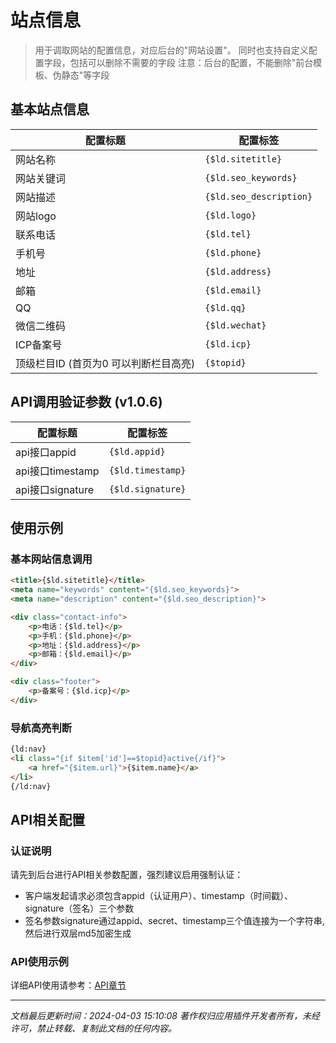 # 站点信息

> 用于调取网站的配置信息，对应后台的"网站设置"。
> 同时也支持自定义配置字段，包括可以删除不需要的字段
> 注意：后台的配置，不能删除"前台模板、伪静态"等字段

## 基本站点信息

| 配置标题 | 配置标签 |
|----------|----------|
| 网站名称 | `{$ld.sitetitle}` |
| 网站关键词 | `{$ld.seo_keywords}` |
| 网站描述 | `{$ld.seo_description}` |
| 网站logo | `{$ld.logo}` |
| 联系电话 | `{$ld.tel}` |
| 手机号 | `{$ld.phone}` |
| 地址 | `{$ld.address}` |
| 邮箱 | `{$ld.email}` |
| QQ | `{$ld.qq}` |
| 微信二维码 | `{$ld.wechat}` |
| ICP备案号 | `{$ld.icp}` |
| 顶级栏目ID (首页为0 可以判断栏目高亮) | `{$topid}` |

## API调用验证参数 (v1.0.6)

| 配置标题 | 配置标签 |
|----------|----------|
| api接口appid | `{$ld.appid}` |
| api接口timestamp | `{$ld.timestamp}` |
| api接口signature | `{$ld.signature}` |

## 使用示例

### 基本网站信息调用
```html
<title>{$ld.sitetitle}</title>
<meta name="keywords" content="{$ld.seo_keywords}">
<meta name="description" content="{$ld.seo_description}">

<div class="contact-info">
    <p>电话：{$ld.tel}</p>
    <p>手机：{$ld.phone}</p>
    <p>地址：{$ld.address}</p>
    <p>邮箱：{$ld.email}</p>
</div>

<div class="footer">
    <p>备案号：{$ld.icp}</p>
</div>
```

### 导航高亮判断
```html
{ld:nav}
<li class="{if $item['id']==$topid}active{/if}">
    <a href="{$item.url}">{$item.name}</a>
</li>
{/ld:nav}
```

## API相关配置

### 认证说明
请先到后台进行API相关参数配置，强烈建议启用强制认证：

- 客户端发起请求必须包含appid（认证用户）、timestamp（时间戳）、signature（签名）三个参数
- 签名参数signature通过appid、secret、timestamp三个值连接为一个字符串,然后进行双层md5加密生成

### API使用示例
详细API使用请参考：[API章节](https://doc.fastadmin.net/ldcms/2181.html#toc-4)

---

*文档最后更新时间：2024-04-03 15:10:08*
*著作权归应用插件开发者所有，未经许可，禁止转载、复制此文档的任何内容。*